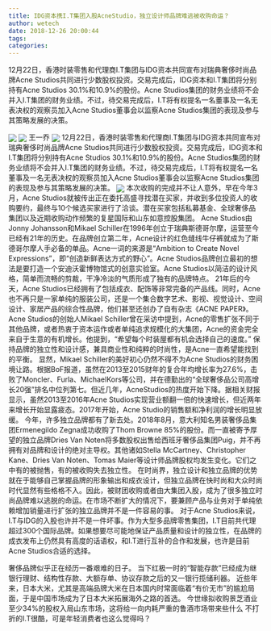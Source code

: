 ```yaml
---
title: IDG资本携I.T集团入股AcneStudio，独立设计师品牌难逃被收购命运？
author: wetech
date: 2018-12-26 20:00:44
tags: 
categories: 
---
```

12月22日，香港时装零售和代理商I.T集团与IDG资本共同宣布对瑞典奢侈时尚品牌Acne Studios共同进行少数股权投资。交易完成后，IDG资本和I.T集团将分别持有Acne Studios 30.1%和10.9%的股份。Acne Studios集团的财务业绩将不会并入I.T集团的财务业绩。不过，待交易完成后，I.T将有权提名一名董事及一名无表决权的观察员加入Acne Studios董事会以监察Acne Studios集团的表现及参与其策略发展的决策。
<!-- more -->
<img align="center" border="0" src="https://imgcdn.yicai.com/uppics/images/2018/12/17358f0a57c2d3e1842d7823c86969ff.jpg" />
<img align="center" border="0" src="https://imgcdn.yicai.com/uppics/images/2018/12/ba3ab21d409975e5e32144ea644f9975.jpg" />
王一乔
<img align="center" border="0" src="https://imgcdn.yicai.com/uppics/images/2018/12/ec22ab468dc06457a1207a0017af97ea.jpg" />
12月22日，香港时装零售和代理商I.T集团与IDG资本共同宣布对瑞典奢侈时尚品牌Acne Studios共同进行少数股权投资。交易完成后，IDG资本和I.T集团将分别持有Acne Studios 30.1%和10.9%的股份。Acne Studios集团的财务业绩将不会并入I.T集团的财务业绩。不过，待交易完成后，I.T将有权提名一名董事及一名无表决权的观察员加入Acne Studios董事会以监察Acne Studios集团的表现及参与其策略发展的决策。
<img align="center" border="0" src="https://imgcdn.yicai.com/uppics/images/2018/12/9caa1ccd8a5915f269a666bf04a49cff.jpg" />
本次收购的完成并不让人意外，早在今年3月，Acne Studios就被传出正在委托高盛寻找潜在买家，并收到多位投资人的收购要约，最终与10个候选买家进行了洽谈。潜在买家包括私募基金、全球奢侈品集团以及近期收购动作频繁的复星国际和山东如意控股集团。
Acne Studios由Jonny Johansson和Mikael Schiller在1996年创立于瑞典斯德哥尔摩，运营至今已经有21年的历史。在品牌创立第二年，Acne设计的红色缝线牛仔裤就成为了斯德哥尔摩人手必备的单品。Acne一词的来源是“Ambition to Create Novel Expressions”，即“创造新鲜表达方式的野心”。Acne Studios品牌创立最初的想法是要打造一个安迪沃霍博物馆式的创意实验室。Acne Studios以简洁的设计风格，简单而流畅的剪裁，干净冷淡的气质形成了独有的品牌特点。
21年后的今天，Acne Studios已经拥有了包括成衣、配饰等非常完备的产品线。同时，Acne也不再只是一家单纯的服装公司，还是一个集合数字艺术、影视、视觉设计、空间设计、家居产品的综合性品牌，他们甚至还创办了自有杂志《ACNE PAPER》。
Acne Studios的创始人Mikael Schiller曾在采访中提到，Acne的零售扩张不同于其他品牌，或者热衷于资本运作或者单纯追求规模化的大集团，Acne的资金完全来自于生意的有机增长。他提到，“希望每个时装屋都有机会选择自己的速度。”
保持品牌的独立性和设计感，兼具商业性和纯粹的时尚性，是Acne一直希望能找到的平衡。
显然，Mikael Schiller的美好初心仍然不得不为Acne Studios的财务困境让路。根据BoF报道，虽然在2013至2015财年的复合年均增长率为27.6%，击败了Moncler、Furla、MichaelKors等公司，并在德勤出的“全球奢侈品公司高增长20强”排名中位列第七。但近几年，AcneStudios的热度开始下降。据相关财报显示，虽然2013至2016年Acne Studios实现营业额翻一倍的快速增长，但近两年来增长开始显露疲态。2017年开始，Acne Studio的销售额和净利润的增长明显放缓。
今年，许多独立品牌都有了新去处。2018年8月，意大利知名男装奢侈品集团Ermenegildo Zegna成功收购了Thom Browne 85%的股份。而一直被寄予厚望的独立品牌Dries Van Noten将多数股权出售给西班牙奢侈品集团Puig，并不再拥有对品牌和设计的绝对主导权。其他诸如Stella McCartney、Christopher Kane、Dries Van Noten、Tomas Maier等设计师品牌股权均发生变化。它们之中有的被抛售，有的被收购失去独立性。
在时尚界，独立设计和独立品牌的优势就在于能够自己掌握品牌的形象输出和成衣设计，但独立品牌在快时尚和大众时尚时代显然有些格格不入。因此，被财团收购或者由大集团入股，成为了很多独立时尚品牌难以逃脱的命运。在市场不断扩大的情况下，要兼顾产品与业务对于单纯依赖增加销量进行扩张的独立品牌并不是一件容易的事。
对于Acne Studios来说，I.T与IDG的入股也许并不是一件坏事。作为大型多品牌零售集团，I.T目前共代理超过300个国际品牌。如果想要尽可能地保证产品质量和设计的独立性，在品牌的成衣发布上仍然具有高度的话语权，和I.T进行互补的合作和发展，也许是目前Acne Studios合适的选择。
 
 
奢侈品牌似乎正在经历一番艰难的日子。
当下红极一时的“智能存款”已经成为继银行理财、结构性存款、大额存单、协议存款之后的又一银行揽储利器。
近些年来，日本大米，尤其是高端品牌大米在日本国内时常面临着“有价无市”的尴尬局面，于是中国市场成为了日本大米拓展海外之路的首选。
今世缘拟收购景芝酒业至少34%的股权入局山东市场，这将给一向内耗严重的鲁酒市场带来些什么
不打折的I.T很酷，可是年轻消费者也这么觉得吗？

